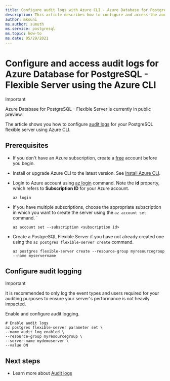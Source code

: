```yaml
---
title: Configure audit logs with Azure CLI - Azure Database for PostgreSQL - Flexible Server
description: This article describes how to configure and access the audit logs in Azure Database for PostgreSQL Flexible Server from the Azure CLI.
author: mksuni
ms.author: sumuth
ms.service: postgresql
ms.topic: how-to
ms.date: 05/29/2021
---
```


# Configure and access audit logs for Azure Database for PostgreSQL - Flexible Server using the Azure CLI

> [!IMPORTANT]
> Azure Database for PostgreSQL - Flexible Server is currently in public preview.

The article shows you how to configure [audit logs](concepts-audit.md) for your PostgreSQL flexible server using Azure CLI.

## Prerequisites

- If you don't have an Azure subscription, create a [free](https://azure.microsoft.com/free/) account before you begin.
- Install or upgrade Azure CLI to the latest version. See [Install Azure CLI](/cli/azure/install-azure-cli).
-  Login to Azure account using [az login](/cli/azure/reference-index#az_login) command. Note the **id** property, which refers to **Subscription ID** for your Azure account.

    ```azurecli-interactive
    az login
    ````

- If you have multiple subscriptions, choose the appropriate subscription in which you want to create the server using the ```az account set``` command.
`
    ```azurecli
    az account set --subscription <subscription id>
    ```

- Create a PostgreSQL Flexible Server if you have not already created one using the ```az postgres flexible-server create``` command.

    ```azurecli
    az postgres flexible-server create --resource-group myresourcegroup --name myservername
    ```

## Configure audit logging

>[!IMPORTANT]
> It is recommended to only log the event types and users required for your auditing purposes to ensure your server's performance is not heavily impacted.

Enable and configure audit logging.

```azurecli
# Enable audit logs
az postgres flexible-server parameter set \
--name audit_log_enabled \
--resource-group myresourcegroup \
--server-name mydemoserver \
--value ON
```

## Next steps
- Learn more about [Audit logs](concepts-audit.md)
